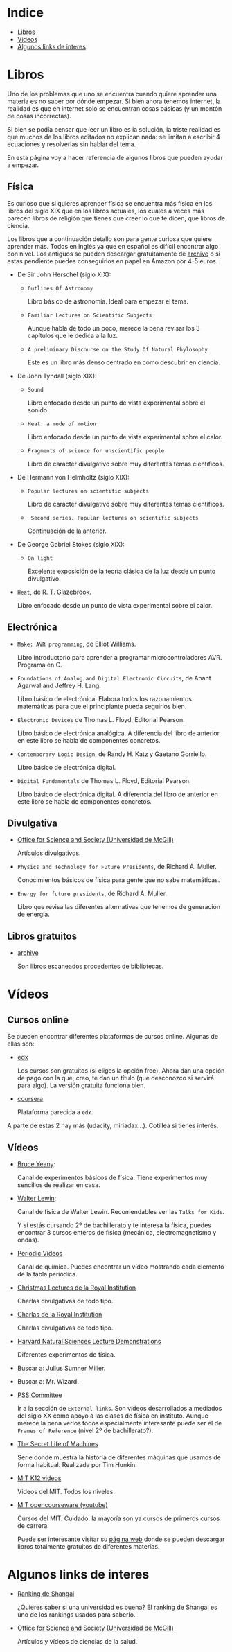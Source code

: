 # Indice
* [Libros](#I-libros)
* [Videos](#I-videos)
* [Algunos links de interes](#I-critica)

# <a name="I-libros"></a>Libros

Uno de los problemas que uno se encuentra cuando quiere aprender una materia
es no saber por dónde empezar. Si bien ahora tenemos internet, la realidad es
que en internet solo se encuentran cosas básicas (y un montón de cosas
incorrectas).

Si bien se podía pensar que leer un libro es la solución, la triste realidad
es que muchos de los libros editados no explican nada: se limitan a escribir
4 ecuaciones y resolverlas sin hablar del tema.

En esta página voy a hacer referencia de algunos libros que pueden ayudar a empezar.



## Física
Es curioso que si quieres aprender física se encuentra más física en los
libros del siglo XIX que en los libros actuales, los cuales a veces más
parecen libros de religión que tienes que creer lo que te dicen, que libros de
ciencia.

Los libros que a continuación detallo son para gente curiosa que quiere
aprender más. Todos en inglés ya que en español es difícil encontrar algo con
nivel. Los antiguos se pueden descargar gratuitamente de
[archive](https://archive.org/) o si estas pendiente puedes conseguirlos en
papel en Amazon por 4-5 euros.


* De Sir John Herschel (siglo XIX):
  + `Outlines Of Astronomy`

     Libro básico de astronomía. Ideal para empezar el tema.

  + `Familiar Lectures on Scientific Subjects`

     Aunque habla de todo un poco, merece la pena revisar los 3 capítulos que
     le dedica a la luz. 
  
  + `A preliminary Discourse on the Study Of Natural Phylosophy`

     Este es un libro más denso centrado en cómo descubrir en ciencia.

* De John Tyndall (siglo XIX):
  + `Sound`

     Libro enfocado desde un punto de vista experimental sobre el sonido.

  + `Heat: a mode of motion` 

     Libro enfocado desde un punto de vista experimental sobre el calor.

  + `Fragments of science for unscientific people`

     Libro de caracter divulgativo sobre muy diferentes temas científicos.

* De Hermann von Helmholtz (siglo XIX):
  + `Popular lectures on scientific subjects`

     Libro de caracter divulgativo sobre muy diferentes temas científicos.
     
  + ` Second series. Popular lectures on scientific subjects`

     Continuación de la anterior.

* De George Gabriel Stokes (siglo XIX):
  + `On light`

     Excelente exposición de la teoría clásica de la luz desde un punto
     divulgativo.

* `Heat`, de R. T. Glazebrook.
  
  Libro enfocado desde un punto de vista experimental sobre el calor. 


## Electrónica
* `Make: AVR programming`, de Elliot Williams.

  Libro introductorio para aprender a programar microcontroladores AVR.
  Programa en C. 

* `Foundations of Analog and Digital Electronic Circuits`, de Anant Agarwal
  and Jeffrey H. Lang.

  Libro básico de electrónica. Elabora todos los razonamientos matemáticas
  para que el principiante pueda seguirlos bien.

* `Electronic Devices` de Thomas L. Floyd, Editorial Pearson.

  Libro básico de electrónica analógica. A diferencia del libro de anterior en
  este libro se habla de componentes concretos.

* `Contemporary Logic Design`, de Randy H. Katz y Gaetano Gorriello.

  Libro básico de electrónica digital.

* `Digital Fundamentals` de Thomas L. Floyd, Editorial Pearson.

  Libro básico de electrónica digital. A diferencia del libro de anterior en
  este libro se habla de componentes concretos.


## Divulgativa
* [Office for Science and Society (Universidad de McGill)](https://www.mcgill.ca/oss/latest-content)

  Artículos divulgativos.

* `Physics and Technology for Future Presidents`, de Richard A. Muller.

   Conocimientos básicos de física para gente que no sabe matemáticas.

* `Energy for future presidents`, de Richard A. Muller.

  Libro que revisa las diferentes alternativas que tenemos de generación de
  energía.




## Libros gratuitos

* [archive](https://archive.org/index.php)

  Son libros escaneados procedentes de bibliotecas. 



# <a name="I-videos"></a>Vídeos

## Cursos online

Se pueden encontrar diferentes plataformas de cursos online. Algunas de ellas
son:

* [edx](https://www.edx.org/)
  
  Los cursos son gratuitos (si eliges la opción free). Ahora dan una opción de
  pago con la que, creo, te dan un título (que desconozco si servirá para
  algo). La versión gratuita funciona bien.
  

* [coursera](https://www.coursera.org/)

  Plataforma parecida a `edx`.

A parte de estas 2 hay más (udacity, miriadax...). Cotillea si tienes interés.


## Vídeos
* [Bruce Yeany](https://www.youtube.com/user/YeanyScience/featured):

  Canal de experimentos básicos de física. Tiene experimentos muy sencillos de
  realizar en casa.


* [Walter Lewin](https://www.youtube.com/channel/UCiEHVhv0SBMpP75JbzJShqw/featured):

  Canal de física de Walter Lewin. Recomendables ver las `Talks for Kids`.

  Y si estás cursando 2º de bachillerato y te interesa la física, puedes
  encontrar 3 cursos enteros de física (mecánica, electromagnetismo y ondas).

* [Periodic Videos](https://www.youtube.com/user/periodicvideos)

  Canal de química. Puedes encontrar un vídeo mostrando cada elemento de la
  tabla periódica.

* [Christmas Lectures de la Royal Institution](https://www.rigb.org/christmas-lectures)

  Charlas divulgativas de todo tipo.

* [Charlas de la Royal Institution](https://www.youtube.com/c/TheRoyalInstitution/videos)

  Charlas divulgativas de todo tipo.

* [Harvard Natural Sciences Lecture Demonstrations](https://www.youtube.com/user/NatSciDemos/featured)

  Diferentes experimentos de física.


* Buscar a: Julius Sumner Miller.

* Buscar a: Mr. Wizard.


* [PSS Committee](https://en.wikipedia.org/wiki/Physical_Science_Study_Committee)

  Ir a la sección de `External links`. Son vídeos desarrollados a mediados del
  siglo XX como apoyo a las clases de física en instituto. Aunque merece la
  pena verlos todos especialmente interesante puede ser el de `Frames of
  Reference` (nivel 2º de bachillerato?).

* [The Secret Life of Machines](https://www.youtube.com/c/timhunkin1/featured)

  Serie donde muestra la historia de diferentes máquinas que usamos de forma
  habitual. Realizada por Tim Hunkin.

* [MIT K12 videos](https://www.youtube.com/c/MITK12Videos/videos)
  
  Videos del MIT. Todos los niveles.

* [MIT opencourseware (youtube)](https://www.youtube.com/c/mitocw/featured)

  Cursos del MIT. Cuidado: la mayoría son ya cursos de primeros cursos de
  carrera.

  Puede ser interesante visitar su [página web](https://ocw.mit.edu) donde se
  pueden descargar libros totalmente gratuitos de diferentes materias. 


# <a name="I-critica"></a>Algunos links de interes

* [Ranking de Shangai](http://www.shanghairanking.com/)

  ¿Quieres saber si una universidad es buena? El ranking de Shangai es uno de
  los rankings usados para saberlo.

* [Office for Science and Society (Universidad de McGill)](https://www.mcgill.ca/oss/)

  Artículos y vídeos de ciencias de la salud.

